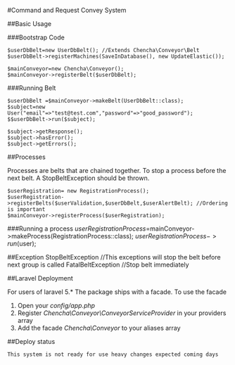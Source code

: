 #Command and Request Convey System

##Basic Usage

###Bootstrap Code
    
    $userDbBelt=new UserDbBelt(); //Extends Chencha\Conveyor\Belt
    $userDbBelt->registerMachines(SaveInDatabase(), new UpdateElastic()); 
    
    $mainConveyor=new Chencha\Conveyor();
    $mainConveyor->registerBelt($userDbBelt);
###Running Belt

    $userDbBelt =$mainConveyor->makeBelt(UserDbBelt::class);
    $subject=new User("email"=>"test@test.com","password"=>"good_password");
    $$userDbBelt->run($subject);
    
    $subject->getResponse();
    $subject->hasError();
    $subject->getErrors();
    
##Processes

Processes are belts that are chained together. 
To stop a process before the next belt. A StopBeltException should be thrown.
    
    $userRegistration= new RegistrationProcess();
    $userRegistration->registerBelts($userValidation,$userDbBelt,$userAlertBelt); //Ordering is important
    $mainConveyor->registerProcess($userRegistration);
    
###Running a process
    $userRegistrationProcess=$mainConveyor->makeProcess(RegistrationProcess::class);
    $userRegistrationProcess->run($user);
     
##Exception
    StopBeltException //This exceptions will stop the belt before next group is called
    FatalBeltException //Stop belt immediately
  
  
##Laravel Deployment

For users of laravel 5.* The package ships with a facade. To use the facade

1. Open your *config/app.php*
2. Register *Chencha\Conveyor\ConveyorServiceProvider* in your providers array 
3. Add the facade *Chencha\Conveyor* to your aliases array

##Deploy status

    This system is not ready for use heavy changes expected coming days
    
 
    
    
    